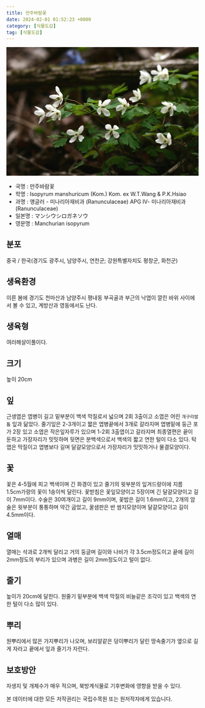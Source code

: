 ```yaml
---
title: 만주바람꽃
date: 2024-02-01 01:52:23 +0800
category: [식물도감]
tag: [식물도감]
---
```




![만주바람꽃](/assets/img/fileUpload/plants/basic/Ranunculaceae/Isopyrum/14094/14094_1_th2.jpg)
- 국명 : 만주바람꽃
- 학명 : Isopyrum manshuricum (Kom.) Kom. ex W.T.Wang & P.K.Hsiao
- 과명 : 앵글러 - 미나리아재비과 (Ranunculaceae) APG Ⅳ- 미나리아재비과 (Ranunculaceae)
- 일본명 : マンシウシロガネソウ
- 영문명 : Manchurian isopyrum


## 분포
중국 / 한국(경기도 광주시, 남양주시, 연천군; 강원특별자치도 평창군, 화천군) 
## 생육환경
이른 봄에 경기도 천마산과 남양주시 평내동 부곡골과 부근의 낙엽이 깔린 바위 사이에서 볼 수 있고, 계방산과 영동에서도 난다.
## 생육형
여러해살이풀이다.
## 크기
높이 20cm
## 잎
근생엽은 엽병이 길고 밑부분이 백색 막질로서 넓으며 2회 3출이고 소엽은 어린 `개구리발톱` 잎과 닮았다. 줄기잎은 2-3개이고 짧은 엽병끝에서 3개로 갈라지며 엽병밑에 둥근 포가 2장 있고 소엽은 작은잎자루가 있으며 1-2회 3출엽이고 갈라지며 최종열편은 끝이 둔하고 가장자리가 밋밋하며 뒷면은 분백색으로서 백색의 짧고 연한 털이 다소 있다. 탁엽은 막질이고 엽병보다 길며 달걀모양으로서 가장자리가 밋밋하거나 물결모양이다.
## 꽃
꽃은 4-5월에 피고 백색이며 긴 화경이 있고 줄기의 윗부분의 잎겨드랑이에 지름 1.5cm가량의 꽃이 1송이씩 달린다. 꽃받침은 꽃잎모양이고 5장이며 긴 달걀모양이고 길이 7mm이다. 수술은 30여개이고 길이 9mm이며, 꽃밥은 길이 1.6mm이고, 2개의 암술은 윗부분이 퉁퉁하며 약간 굽었고, 꿀샘판은 반 쌈지모양이며 달걀모양이고 길이 4.5mm이다.
## 열매
열매는 삭과로 2개씩 달리고 거의 둥글며 길이와 나비가 각 3.5cm정도이고 끝에 길이 2mm정도의 부리가 있으며 과병은 길이 2mm정도이고 털이 없다.
## 줄기
높이가 20cm에 달한다. 원줄기 밑부분에 백색 막질의 비늘같은 조각이 있고 백색의 연한 털이 다소 많이 있다.
## 뿌리
원뿌리에서 많은 가지뿌리가 나오며, 보리알같은 덩이뿌리가 달린 땅속줄기가 옆으로 길게 자라고 끝에서 잎과 줄기가 자란다.
## 보호방안
자생지 및 개체수가 매우 적으며, 북방계식물로 기후변화에 영향을 받을 수 있다.






본 데이터에 대한 모든 저작권리는 국립수목원 또는 원저작자에게 있습니다.
